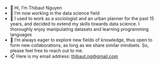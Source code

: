 - 👋 Hi, I’m Thibaut Nguyen
- 👀 I’m now working in the data science field
- 🌱 I used to work as a sociologist and an urban planner for the past 15 years, and decided to extend my skills towards data science. I thoroughly enjoy manipulating datasets and learning programming languages
- 💞️ I’m always eager to explore new fields of knowledge, thus open to form new collaborations, as long as we share similar mindsets. So, please feel free to reach out to me.
- 📫 Here is my email address: thibaut.ng@gmail.com

<!---
thibautng/thibautng is a ✨ special ✨ repository because its `README.md` (this file) appears on your GitHub profile.
You can click the Preview link to take a look at your changes.
--->
